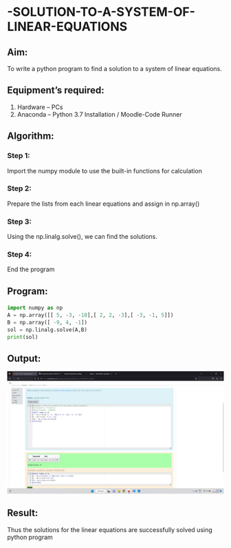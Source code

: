 # -SOLUTION-TO-A-SYSTEM-OF-LINEAR-EQUATIONS
## Aim:
To write a python program to find a solution to a system of linear equations.
## Equipment’s required:
1. 	Hardware – PCs
2. 	Anaconda – Python 3.7 Installation / Moodle-Code Runner
## Algorithm:
### Step 1: 
Import the numpy module to use the built-in functions for calculation
### Step 2: 
Prepare the lists from each linear equations and assign in np.array()
### Step 3: 
Using the np.linalg.solve(), we can find the solutions.
### Step 4: 
End the program
## Program:

```python
import numpy as np
A = np.array([[ 5, -3, -10],[ 2, 2, -3],[ -3, -1, 5]])
B = np.array([ -9, 4, -1])
sol = np.linalg.solve(A,B)
print(sol)
```
## Output:

![OUTPUT](.\Images\exp1output.png)

## Result: 
Thus the solutions for the linear equations are successfully solved using python program

